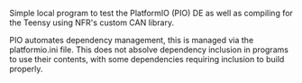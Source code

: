 Simple local program to test the PlatformIO (PIO) DE as well as compiling for the Teensy using NFR's custom CAN library.

PIO automates dependency management, this is managed via the platformio.ini file. This does not absolve dependency inclusion in programs to use their contents, with some dependencies requiring inclusion to build properly.